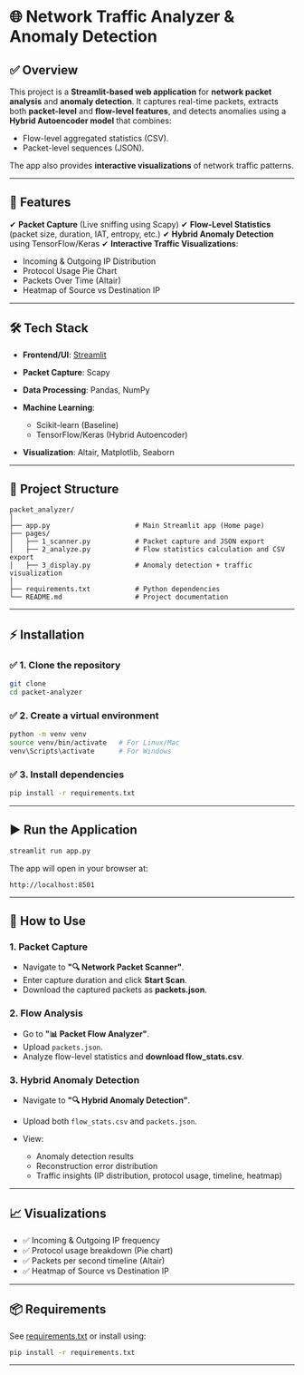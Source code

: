 
# 🌐 Network Traffic Analyzer & Anomaly Detection

## ✅ **Overview**

This project is a **Streamlit-based web application** for **network packet analysis** and **anomaly detection**.
It captures real-time packets, extracts both **packet-level** and **flow-level features**, and detects anomalies using a **Hybrid Autoencoder model** that combines:

* Flow-level aggregated statistics (CSV).
* Packet-level sequences (JSON).

The app also provides **interactive visualizations** of network traffic patterns.

---

## 🚀 **Features**

✔ **Packet Capture** (Live sniffing using Scapy)
✔ **Flow-Level Statistics** (packet size, duration, IAT, entropy, etc.)
✔ **Hybrid Anomaly Detection** using TensorFlow/Keras
✔ **Interactive Traffic Visualizations**:

* Incoming & Outgoing IP Distribution
* Protocol Usage Pie Chart
* Packets Over Time (Altair)
* Heatmap of Source vs Destination IP

---

## 🛠 **Tech Stack**

* **Frontend/UI**: [Streamlit](https://streamlit.io/)
* **Packet Capture**: Scapy
* **Data Processing**: Pandas, NumPy
* **Machine Learning**:

  * Scikit-learn (Baseline)
  * TensorFlow/Keras (Hybrid Autoencoder)
* **Visualization**: Altair, Matplotlib, Seaborn

---

## 📂 **Project Structure**

```
packet_analyzer/
│
├── app.py                     # Main Streamlit app (Home page)
├── pages/
│   ├── 1_scanner.py           # Packet capture and JSON export
│   ├── 2_analyze.py           # Flow statistics calculation and CSV export
│   ├── 3_display.py           # Anomaly detection + traffic visualization
│
├── requirements.txt           # Python dependencies
└── README.md                  # Project documentation
```

---

## ⚡ **Installation**

### ✅ 1. Clone the repository

```bash
git clone 
cd packet-analyzer
```

### ✅ 2. Create a virtual environment

```bash
python -m venv venv
source venv/bin/activate   # For Linux/Mac
venv\Scripts\activate      # For Windows
```

### ✅ 3. Install dependencies

```bash
pip install -r requirements.txt
```

---

## ▶ **Run the Application**

```bash
streamlit run app.py
```

The app will open in your browser at:

```
http://localhost:8501
```

---

## 🧩 **How to Use**

### **1. Packet Capture**

* Navigate to **"🔍 Network Packet Scanner"**.
* Enter capture duration and click **Start Scan**.
* Download the captured packets as **packets.json**.

### **2. Flow Analysis**

* Go to **"📊 Packet Flow Analyzer"**.
* Upload `packets.json`.
* Analyze flow-level statistics and **download flow\_stats.csv**.

### **3. Hybrid Anomaly Detection**

* Navigate to **"🔍 Hybrid Anomaly Detection"**.
* Upload both `flow_stats.csv` and `packets.json`.
* View:

  * Anomaly detection results
  * Reconstruction error distribution
  * Traffic insights (IP distribution, protocol usage, timeline, heatmap)

---

## 📈 **Visualizations**

* ✅ Incoming & Outgoing IP frequency
* ✅ Protocol usage breakdown (Pie chart)
* ✅ Packets per second timeline (Altair)
* ✅ Heatmap of Source vs Destination IP

---

## 📦 **Requirements**

See [requirements.txt](./requirements.txt) or install using:

```bash
pip install -r requirements.txt
```

---
